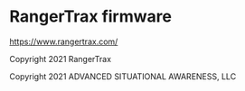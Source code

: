 # RangerTrax firmware

https://www.rangertrax.com/ 

Copyright 2021 RangerTrax

Copyright 2021 ADVANCED SITUATIONAL AWARENESS, LLC


